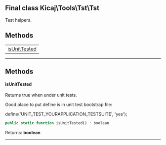 ## Final class Kicaj\Tools\Tst\Tst
Test helpers.

## Methods

|                            |
| -------------------------- |
[isUnitTested](#isunittested)|

-------
## Methods
#### isUnitTested
Returns true when under unit tests.

Good place to put define is in unit test bootstrap file:

define(&#039;UNIT_TEST_YOURAPPLICATION_TESTSUITE&#039;, &#039;yes&#039;);
```php
public static function isUnitTested() : boolean
```

Returns: **boolean**

-------
